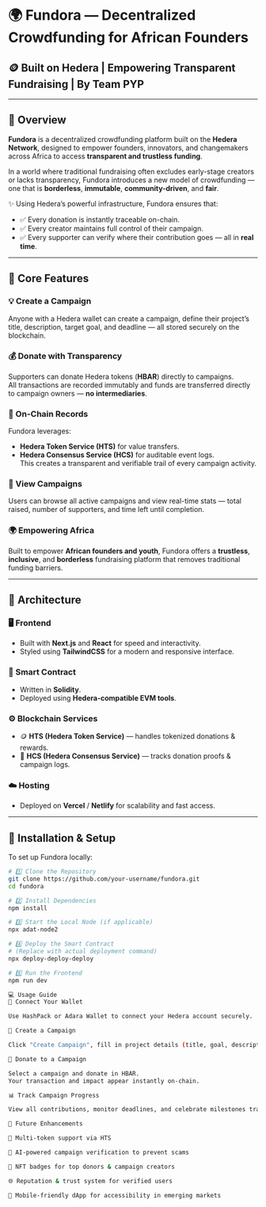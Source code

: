 # 🌍 **Fundora — Decentralized Crowdfunding for African Founders**

## 🪙 Built on **Hedera** | Empowering Transparent Fundraising | By **Team PYP**

---

## 🚀 **Overview**

**Fundora** is a decentralized crowdfunding platform built on the **Hedera Network**, designed to empower founders, innovators, and changemakers across Africa to access **transparent and trustless funding**.

In a world where traditional fundraising often excludes early-stage creators or lacks transparency, Fundora introduces a new model of crowdfunding — one that is **borderless**, **immutable**, **community-driven**, and **fair**.

✨ Using Hedera’s powerful infrastructure, Fundora ensures that:
- ✅ Every donation is instantly traceable on-chain.  
- ✅ Every creator maintains full control of their campaign.  
- ✅ Every supporter can verify where their contribution goes — all in **real time**.  

---

## 🧩 **Core Features**

### 💡 Create a Campaign  
Anyone with a Hedera wallet can create a campaign, define their project’s title, description, target goal, and deadline — all stored securely on the blockchain.

### 💰 Donate with Transparency  
Supporters can donate Hedera tokens (**HBAR**) directly to campaigns.  
All transactions are recorded immutably and funds are transferred directly to campaign owners — **no intermediaries**.

### 🧾 On-Chain Records  
Fundora leverages:  
- **Hedera Token Service (HTS)** for value transfers.  
- **Hedera Consensus Service (HCS)** for auditable event logs.  
This creates a transparent and verifiable trail of every campaign activity.

### 🧍 View Campaigns  
Users can browse all active campaigns and view real-time stats — total raised, number of supporters, and time left until completion.

### 🌍 Empowering Africa  
Built to empower **African founders and youth**, Fundora offers a **trustless**, **inclusive**, and **borderless** fundraising platform that removes traditional funding barriers.

---

## 🧠 **Architecture**

### 🖥️ Frontend
- Built with **Next.js** and **React** for speed and interactivity.  
- Styled using **TailwindCSS** for a modern and responsive interface.

### 🔐 Smart Contract
- Written in **Solidity**.  
- Deployed using **Hedera-compatible EVM tools**.  

### ⚙️ Blockchain Services
- 🪙 **HTS (Hedera Token Service)** — handles tokenized donations & rewards.  
- 📜 **HCS (Hedera Consensus Service)** — tracks donation proofs & campaign logs.  

### ☁️ Hosting
- Deployed on **Vercel** / **Netlify** for scalability and fast access.

---

## 🧭 **Installation & Setup**

To set up Fundora locally:

```bash
# 1️⃣ Clone the Repository
git clone https://github.com/your-username/fundora.git
cd fundora

# 2️⃣ Install Dependencies
npm install

# 3️⃣ Start the Local Node (if applicable)
npx adat-node2

# 4️⃣ Deploy the Smart Contract
# (Replace with actual deployment command)
npx deploy-deploy-deploy

# 5️⃣ Run the Frontend
npm run dev

💻 Usage Guide
🔗 Connect Your Wallet

Use HashPack or Adara Wallet to connect your Hedera account securely.

🧾 Create a Campaign

Click "Create Campaign", fill in project details (title, goal, description), and submit.

💸 Donate to a Campaign

Select a campaign and donate in HBAR.
Your transaction and impact appear instantly on-chain.

📊 Track Campaign Progress

View all contributions, monitor deadlines, and celebrate milestones transparently.

🧩 Future Enhancements

💱 Multi-token support via HTS

🤖 AI-powered campaign verification to prevent scams

🏅 NFT badges for top donors & campaign creators

🌐 Reputation & trust system for verified users

📱 Mobile-friendly dApp for accessibility in emerging markets
